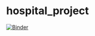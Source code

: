 # hospital_project


[![Binder](https://mybinder.org/badge_logo.svg)](https://mybinder.org/v2/gh/ftm624/hospital_project/master?urlpath=%2Fvoila%2Frender%2Fcapacity_simulator_v1.ipynb)

